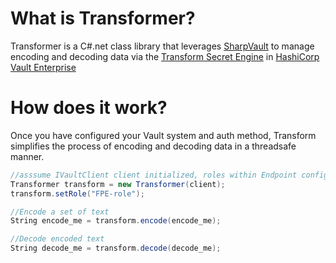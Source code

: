 # What is Transformer?
Transformer is a C#.net class library that leverages [SharpVault](https://github.com/rajanadar/VaultSharp) to manage encoding and decoding data via the [Transform Secret Engine](https://learn.hashicorp.com/vault/adp/transform) in [HashiCorp Vault Enterprise](https://www.hashicorp.com/products/vault/)

# How does it work?
Once you have configured your Vault system and auth method, Transform simplifies the process of encoding and decoding data in a threadsafe manner. 

````c#
//asssume IVaultClient client initialized, roles within Endpoint configured for "FPE-role." See SharpVault for more details
Transformer transform = new Transformer(client);
transform.setRole("FPE-role");

//Encode a set of text
String encode_me = transform.encode(encode_me);

//Decode encoded text
String decode_me = transform.decode(decode_me);
````
